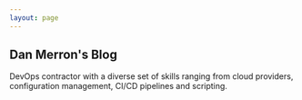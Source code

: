 ```yaml
---
layout: page
---
```


## Dan Merron's Blog
DevOps contractor with a diverse set of skills ranging from cloud providers, configuration management, CI/CD pipelines and scripting. 

